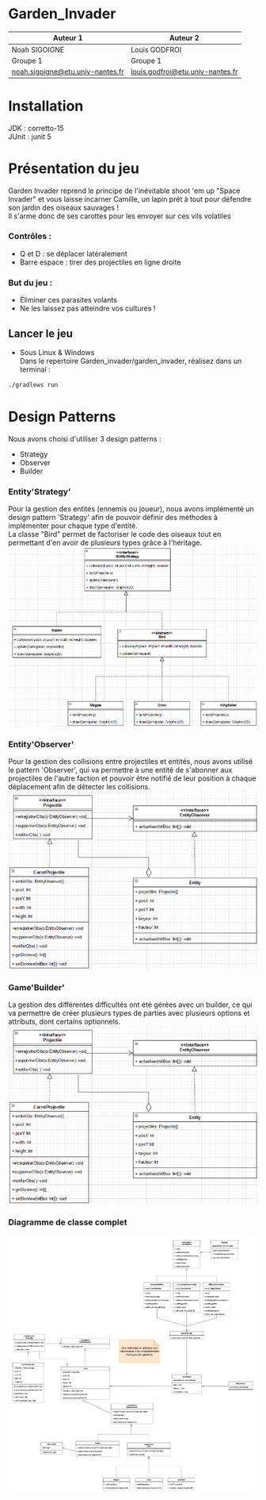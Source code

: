 # Garden_Invader

| Auteur 1                         | Auteur 2                          |
|----------------------------------|-----------------------------------|
| Noah SIGOIGNE                    | Louis GODFROI                     |
| Groupe 1                         | Groupe 1                          |
| noah.sigoigne@etu.univ-nantes.fr | louis.godfroi@etu.univ-nantes.fr  |


# Installation
JDK : corretto-15<br>
JUnit : junit 5

# Présentation du jeu
Garden Invader reprend le principe de l'inévitable shoot 'em up "Space Invader" et vous laisse incarner Camille, un lapin prêt à tout pour défendre son jardin des oiseaux sauvages ! <br>
Il s'arme donc de ses carottes pour les envoyer sur ces vils volatiles

### Contrôles :
- Q et D : se déplacer latéralement
- Barre espace : tirer des projectiles en ligne droite

### But du jeu :
- Éliminer ces parasites volants <br>
- Ne les laissez pas atteindre vos cultures !

## Lancer le jeu
- Sous Linux & Windows <br>
Dans le repertoire Garden_invader/garden_invader, réalisez dans un terminal : 
```bash
./gradlews run
```

# Design Patterns
Nous avons choisi d'utiliser 3 design patterns : 
- Strategy
- Observer
- Builder

### Entity'Strategy'
Pour la gestion des entités (ennemis ou joueur), nous avons implémenté un design pattern 'Strategy' afin de pouvoir définir des méthodes à implémenter pour chaque type d'entité.<br>
La classe "Bird" permet de factoriser le code des oiseaux tout en permettant d'en avoir de plusieurs types grâce à l'héritage.<br>
![Image](Design%20Patterns/EntityStrategy.png)<br>

### Entity'Observer'
Pour la gestion des collisions entre projectiles et entités, nous avons utilisé le pattern 'Observer', qui va permettre à une entité de s'abonner aux projectiles de l'autre faction et pouvoir être notifié de leur position à chaque déplacement afin de détecter les collisions.<br>
![Image](Design%20Patterns/EntityObserver.png)<br>

### Game'Builder'
La gestion des différentes difficultés ont été gérées avec un builder, ce qui va permettre de créer plusieurs types de parties avec plusieurs options et attributs, dont certains optionnels.<br>
![Image](Design%20Patterns/EntityObserver.png)<br>

### Diagramme de classe complet
![Image](Design%20Patterns/Design_patterns.png)
